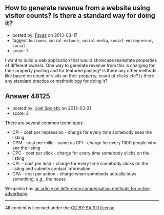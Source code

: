 ## How to generate revenue from a website using visitor counts? Is there a standard way for doing it?

- posted by: [Fayaz](https://stackexchange.com/users/-1/10049-fayaz) on 2013-03-17
- tagged: `business`, `social-network`, `social-media`, `social-entrepreneur`, `social`
- score: 1

 I want to build a web application that would showcase realestate properties of different owners. One way to generate revenue from this is charging for their property posting and for featured posting? Is there any other methods like based on count of visits on their property, count of clicks etc? Is there any standard practice or methodology for doing it?


## Answer 48125

- posted by: [Joel Spolsky](https://stackexchange.com/users/-1/4335-joel-spolsky) on 2013-03-21
- score: 2

There are several common techniques:

* CPI - cost per impression - charge for every time somebody sees the listing
* CPM - cost per mille - same as CPI - charge for every 1000 people who see the listing
* CPC - cost per click - charge for every time somebody clicks on the listing
* CPL - cost per lead - charge for every time somebody clicks on the listing and submits contact information
* CPA - cost per action - charge when somebody actually buys something, e.g., the house

Wikipedia has [an article on difference compensation methods for online advertising](http://en.wikipedia.org/wiki/Compensation_methods).




---

All content is licensed under the [CC BY-SA 3.0 license](https://creativecommons.org/licenses/by-sa/3.0/).
